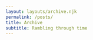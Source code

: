 ```yaml
---
layout: layouts/archive.njk
permalink: /posts/
title: Archive
subtitle: Rambling through time
---
```

